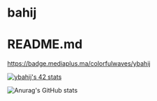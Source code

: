 # bahij

# README.md                              

https://badge.mediaplus.ma/colorfulwaves/ybahij

<a href="https://github.com/oakoudad/badge42"><img src="https://badge.mediaplus.ma/colorfulwaves/ybahij" alt="ybahij's 42 stats" /></a>

![Anurag's GitHub stats](https://github-readme-stats.vercel.app/api?username=ybahij&show_icons=true&theme=transparent)
